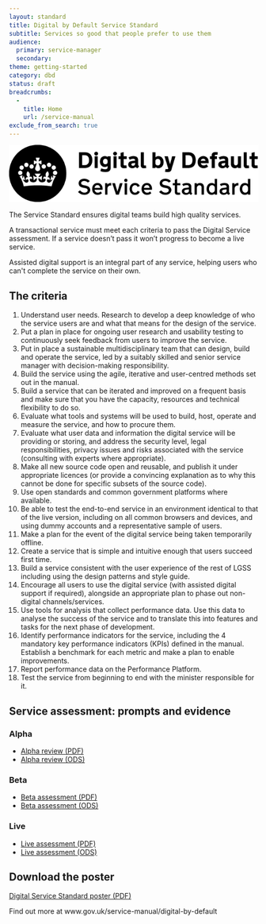 ```yaml
---
layout: standard
title: Digital by Default Service Standard
subtitle: Services so good that people prefer to use them
audience:
  primary: service-manager
  secondary:
theme: getting-started
category: dbd
status: draft
breadcrumbs:
  -
    title: Home
    url: /service-manual
exclude_from_search: true
---
```


<div class="intro">

  <img src="/service-manual/assets/images/DbD-kitemark.png" />

  <p>
    The Service Standard ensures digital teams build high quality services.
  </p>

  <p>
    A transactional service must meet each criteria to pass the Digital Service assessment. If a service doesn’t pass it won’t progress to become a live service.
  </p>

  <p>
    Assisted digital support is an integral part of any service, helping users who can't complete the service on their own.
  </p>

</div>

<h2>The criteria</h2>

<ol class="standard updated-standard">
  <li id="criterion-1">
    <div class="point">
      Understand user needs. Research to develop a deep knowledge of who the service users are and what that means for the design of the service.
    </div>
  </li>
  <li id="criterion-2">
    <div class="point">
      Put a plan in place for ongoing user research and usability testing to continuously seek feedback from users to improve the service.
    </div>
  </li>
  <li id="criterion-3">
    <div class="point">
      Put in place a sustainable multidisciplinary team that can design, build and operate the service, led by a suitably skilled and senior service manager with decision-making responsibility.
    </div>
  </li>
  <li id="criterion-4">
    <div class="point">
      Build the service using the agile, iterative and user-centred methods set out in the manual.
    </div>
  </li>
  <li id="criterion-5">
    <div class="point">
      Build a service that can be iterated and improved on a frequent basis and make sure that you have the capacity, resources and technical flexibility to do so.
    </div>
  </li>
  <li id="criterion-6">
    <div class="point">
      Evaluate what tools and systems will be used to build, host, operate and measure the service, and how to procure them.
    </div>
  </li>
  <li id="criterion-7">
    <div class="point">
      Evaluate what user data and information the digital service will be providing or storing, and address the security level, legal responsibilities, privacy issues and risks associated with the service (consulting with experts where appropriate).
    </div>
  </li>
  <li id="criterion-8">
    <div class="point">
      Make all new source code open and reusable, and publish it under appropriate licences (or provide a convincing explanation as to why this cannot be done for specific subsets of the source code).
    </div>
  </li>
  <li id="criterion-9">
    <div class="point">
      Use open standards and common government platforms where available.
    </div>
  </li>
  <li id="criterion-10">
    <div class="point">
      Be able to test the end-to-end service in an environment identical to that of the live version, including on all common browsers and devices, and using dummy accounts and a representative sample of users.
    </div>
  </li>
  <li id="criterion-11">
    <div class="point">
      Make a plan for the event of the digital service being taken temporarily offline.
    </div>
  </li>
  <li id="criterion-12">
    <div class="point">
      Create a service that is simple and intuitive enough that users succeed first time.
    </div>
  </li>
  <li id="criterion-13">
    <div class="point">
      Build a service consistent with the user experience of the rest of LGSS including using the design patterns and style guide.
    </div>
  </li>
  <li id="criterion-14">
    <div class="point">
      Encourage all users to use the digital service (with assisted digital support if required), alongside an appropriate plan to phase out non-digital channels/services.
    </div>
  </li>
  <li id="criterion-15">
    <div class="point">
      Use tools for analysis that collect performance data. Use this data to analyse the success of the service and to translate this into features and tasks for the next phase of development.
    </div>
  </li>
  <li id="criterion-16">
    <div class="point">
      Identify performance indicators for the service, including the 4 mandatory key performance indicators (KPIs) defined in the manual. Establish a benchmark for each metric and make a plan to enable improvements.
    </div>
  </li>
  <li id="criterion-17">
    <div class="point">
      Report performance data on the Performance Platform.
    </div>
  </li>
  <li id="criterion-18">
    <div class="point">
      Test the service from beginning to end with the minister responsible for it.
    </div>
  </li>
</ol>

<div class="dbd-downloads">

  <h2 id="prompts-and-evidence">Service assessment: prompts and evidence</h2>

  <h3 id="prompts-and-evidence-alpha">Alpha</h3>
  <ul>
    <li><a href="/service-manual/assets/documents/alpha-review-service-assessment-prompts-and-evidence.pdf">Alpha review (PDF)</a></li>
    <li><a href="/service-manual/assets/documents/alpha-review-service-assessment-prompts-and-evidence.ods">Alpha review (ODS)</a></li>
  </ul>

  <h3 id="prompts-and-evidence-beta">Beta</h3>
  <ul>
    <li><a href="/service-manual/assets/documents/beta-assessment-service-assessment-prompts-and-evidence.pdf">Beta assessment (PDF)</a></li>
    <li><a href="/service-manual/assets/documents/beta-assessment-service-assessment-prompts-and-evidence.ods">Beta assessment (ODS)</a></li>
  </ul>

  <h3 id="prompts-and-evidence-live">Live</h3>
  <ul>
    <li><a href="/service-manual/assets/documents/live-assessment-service-assessment-prompts-and-evidence.pdf">Live assessment (PDF)</a></li>
    <li><a href="/service-manual/assets/documents/live-assessment-service-assessment-prompts-and-evidence.ods">Live assessment (ODS)</a></li>
  </ul>

  <h2 id="digital-service-standard-poster">Download the poster</h2>
  <p class="download">
    <a href="/service-manual/assets/documents/digital-service-standard.pdf">Digital Service Standard poster (PDF)</a>
  </p>

</div>

<p class="print-footer"><span>Find out more at www.gov.uk/service-manual/digital-by-default</span></p>
